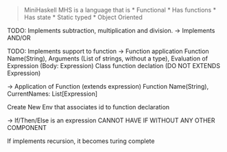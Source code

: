 > MiniHaskell
MHS is a language that is
    * Functional
    * Has functions
    * Has state
    * Static typed
    * Object Oriented

TODO: Implements subtraction, multiplication and division.
-> Implements AND/OR

TODO: Implements support to function
-> Function application
Function Name(String), Arguments (List of strings, without a type), Evaluation of Expression (Body: Expression)
Class function declation (DO NOT EXTENDS Expression)

-> Application of Function (extends expression)
Function Name(String), CurrentNames: List[Expression] 

Create New Env that associates id to function declaration

-> If/Then/Else is an expression
CANNOT HAVE IF WITHOUT ANY OTHER COMPONENT

If implements recursion, it becomes turing complete
